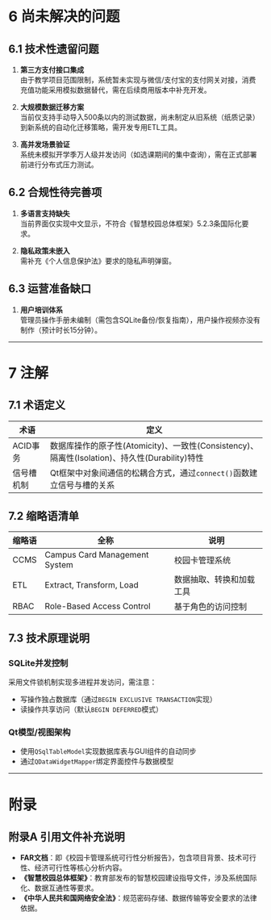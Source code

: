 # 6 尚未解决的问题

## 6.1 技术性遗留问题
1. **第三方支付接口集成**  
   由于教学项目范围限制，系统暂未实现与微信/支付宝的支付网关对接，消费充值功能采用模拟数据替代，需在后续商用版本中补充开发。

2. **大规模数据迁移方案**  
   当前仅支持手动导入500条以内的测试数据，尚未制定从旧系统（纸质记录）到新系统的自动化迁移策略，需开发专用ETL工具。

3. **高并发场景验证**  
   系统未模拟开学季万人级并发访问（如选课期间的集中查询），需在正式部署前进行分布式压力测试。

## 6.2 合规性待完善项
1. **多语言支持缺失**  
   当前界面仅实现中文显示，不符合《智慧校园总体框架》5.2.3条国际化要求。

2. **隐私政策未嵌入**  
   需补充《个人信息保护法》要求的隐私声明弹窗。

## 6.3 运营准备缺口
1. **用户培训体系**  
   管理员操作手册未编制（需包含SQLite备份/恢复指南），用户操作视频亦没有制作（预计时长15分钟）。

---

# 7 注解

## 7.1 术语定义
| 术语          | 定义                                                                 |
|---------------|----------------------------------------------------------------------|
| ACID事务      | 数据库操作的原子性(Atomicity)、一致性(Consistency)、隔离性(Isolation)、持久性(Durability)特性 |
| 信号槽机制    | Qt框架中对象间通信的松耦合方式，通过`connect()`函数建立信号与槽的关系 |

## 7.2 缩略语清单
| 缩略语 | 全称                          | 说明                                |
|--------|-------------------------------|-------------------------------------|
| CCMS   | Campus Card Management System | 校园卡管理系统                     |
| ETL    | Extract, Transform, Load      | 数据抽取、转换和加载工具           |
| RBAC   | Role-Based Access Control     | 基于角色的访问控制                 |

## 7.3 技术原理说明

### SQLite并发控制  
采用文件锁机制实现多进程并发访问，需注意：  
- 写操作独占数据库（通过`BEGIN EXCLUSIVE TRANSACTION`实现）  
- 读操作共享访问（默认`BEGIN DEFERRED`模式）  

### Qt模型/视图架构  
- 使用`QSqlTableModel`实现数据库表与GUI组件的自动同步  
- 通过`QDataWidgetMapper`绑定界面控件与数据模型  

---

# 附录

## 附录A 引用文件补充说明
- **FAR文档**：即《校园卡管理系统可行性分析报告》，包含项目背景、技术可行性、经济可行性等核心分析内容。  
- **《智慧校园总体框架》**：教育部发布的智慧校园建设指导文件，涉及系统国际化、数据互通性等要求。  
- **《中华人民共和国网络安全法》**：规范密码存储、数据传输等安全要求的法律依据。  